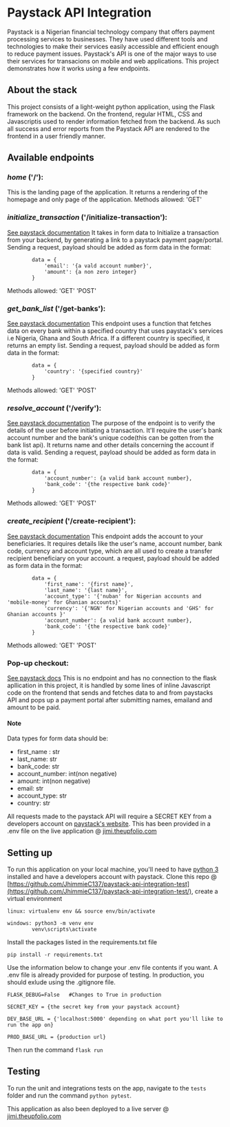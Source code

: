 # Paystack API Integration
Paystack is a Nigerian financial technology company that offers payment processing services to businesses. They have used different tools and technologies to make their services easily accessible and efficient enough to reduce payment issues. Paystack's API is one of the major ways to use their services for transacions on mobile and web applications. This project demonstrates how it works using a few endpoints.

## About the stack
This project consists of a light-weight python application, using the Flask framework on the backend. On the frontend, regular HTML, CSS and Javascriptis used to render information fetched from the backend. As such all success and error reports from the Paystack API are rendered to the frontend in a user friendly manner.

## Available endpoints

### _home_ ('/'):
This is the landing page of the application. It returns a rendering of the homepage and only page of the application.
Methods allowed: 'GET'

### _initialize_transaction_ ('/initialize-transaction'):
[See paystack documentation](https://paystack.com/docs/api/transaction/#initialize)
It takes in form data to Initialize a transaction from your backend, by generating a link to a paystack payment page/portal. Sending a request, payload should be added as form data in the format:
```
        data = {
            'email': '{a vald account number}',
            'amount': {a non zero integer}
        }
```
Methods allowed: 'GET' 'POST'

### _get_bank_list_ ('/get-banks'):
[See paystack documentation](https://paystack.com/docs/api/miscellaneous/#bank)
This endpoint uses a function that fetches data on every bank within a specified country that uses paystack's services i.e Nigeria, Ghana and South Africa. If a different country is specified, it returns an empty list. Sending a request, payload should be added as form data in the format:
```
        data = {
            'country': '{specified country}'
        }
```
Methods allowed: 'GET' 'POST'

### _resolve_account_ ('/verify'):
[See paystack documentation](https://paystack.com/docs/api/verification/#resolve-account)
The purpose of the endpoint is to verify the details of the user before initiating a transaction. It'll require the user's bank account number and the bank's unique code(this can be gotten from the bank list api). It returns name and other details concerning the account if data is valid. Sending a request, payload should be added as form data in the format:
```
        data = {
            'account_number': {a valid bank account number},
            'bank_code': '{the respective bank code}'
        }
```
Methods allowed: 'GET' 'POST'

### _create_recipient_ ('/create-recipient'):
[See paystack documentation](https://paystack.com/docs/api/transfer-recipient/#create)
This endpoint adds the account to your beneficiaries. It requires details like the user's name, account number, bank code,  currency and account type, which are all used to create a transfer recipient beneficiary on your account. a request, payload should be added as form data in the format:
```
        data = {
            'first_name': '{first name}',
            'last_name': '{last name}',
            'account_type': '{'nuban' for Nigerian accounts and 'mobile-money' for Ghanian accounts}'
            'currency': '{'NGN' for Nigerian accounts and 'GHS' for Ghanian accounts }'
            'account_number': {a valid bank account number},
            'bank_code': '{the respective bank code}'
        }
```
Methods allowed: 'GET' 'POST'

### Pop-up checkout:
[See paystack docs](https://paystack.com/docs/payments/accept-payments/#popup)
This is no endpoint and has no connection to the flask apllication in this project, it is handled by some lines of inline Javascript code on the frontend that sends and fetches data to and from paystacks API and pops up a payment portal after submitting names, emailand and amount to be paid.

#### Note
Data types for form data should be:
- first_name : str
- last_name: str
- bank_code: str
- account_number: int(non negative)
- amount: int(non negative)
- email: str
- account_type: str
- country: str

All requests made to the paystack API will require a SECRET KEY from a developers account on [paystack's website](https://dashboard.paystack.com/#/signup). This has been provided in a .env file on the live application @ [jimi.theupfolio.com]('https://jimi.theupfolio.com') 

## Setting up
To run this application on your local machine, you'll need to have [python 3](https://www.python.org/downloads/release/python-390/) installed and have a developers account with paystack. Clone this repo @ [https://github.com/JhimmieC137/paystack-api-integration-test](https://github.com/JhimmieC137/paystack-api-integration-test/), create a virtual environment 

```
linux: virtualenv env && source env/bin/activate

windows: python3 -m venv env 
        venv\scripts\activate
```

Install the packages listed in the requirements.txt file
```
pip install -r requirements.txt
```
Use the information below to change your .env file contents if you want. A .env file is already provided for purpose of testing. In production, you should exlude using the .gitignore file.

```
FLASK_DEBUG=False   #Changes to True in production

SECRET_KEY = {the secret key from your paystack account}

DEV_BASE_URL = {'localhost:5000' depending on what port you'll like to run the app on}

PROD_BASE_URL = {production url}
```

Then run the command `flask run`

## Testing
To run the unit and integrations tests on the app, navigate to the `tests` folder and run the command `python pytest`.

This application as also been deployed to a live server @ [jimi.theupfolio.com](https://jimi.theupfolio.com/)
